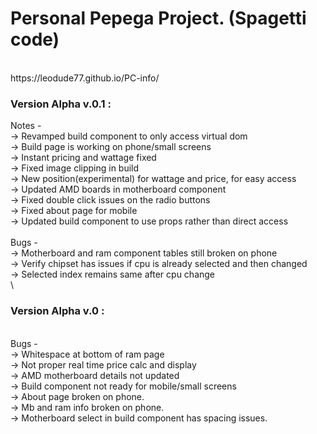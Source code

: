 # Personal Pepega Project. (Spagetti code)

<br>
 https://leodude77.github.io/PC-info/

### Version Alpha v.0.1 :

Notes -\
-> Revamped build component to only access virtual dom\
-> Build page is working on phone/small screens\
-> Instant pricing and wattage fixed\
-> Fixed image clipping in build\
-> New position(experimental) for wattage and price, for easy access\
-> Updated AMD boards in motherboard component\
-> Fixed double click issues on the radio buttons\
-> Fixed about page for mobile\
-> Updated build component to use props rather than direct access\
\
Bugs -\
-> Motherboard and ram component tables still broken on phone\
-> Verify chipset has issues if cpu is already selected and then changed\
-> Selected index remains same after cpu change\
\

### Version Alpha v.0 :

<br>
Bugs -
<br>
-> Whitespace at bottom of ram page
<br>
-> Not proper real time price calc and display
<br>
-> AMD motherboard details not updated
<br>
-> Build component not ready for mobile/small screens
<br>
-> About page broken on phone.
<br>
-> Mb and ram info broken on phone.
<br>
-> Motherboard select in build component has spacing issues.
